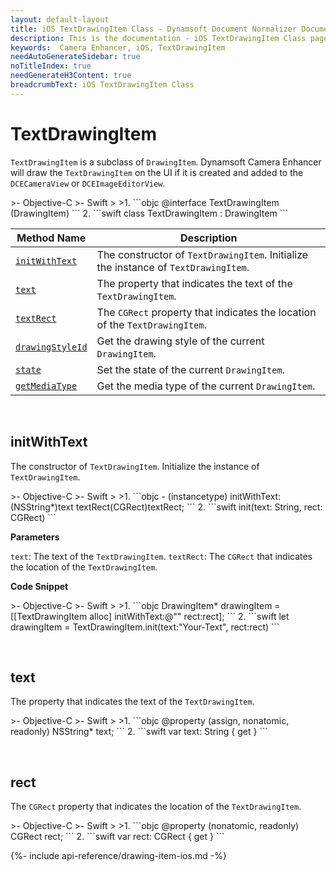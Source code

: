 ```yaml
---
layout: default-layout
title: iOS TextDrawingItem Class - Dynamsoft Document Normalizer Documents
description: This is the documentation - iOS TextDrawingItem Class page of Dynamsoft Camera Enhancer.
keywords:  Camera Enhancer, iOS, TextDrawingItem
needAutoGenerateSidebar: true
noTitleIndex: true
needGenerateH3Content: true
breadcrumbText: iOS TextDrawingItem Class
---
```


# TextDrawingItem

`TextDrawingItem` is a subclass of `DrawingItem`. Dynamsoft Camera Enhancer will draw the `TextDrawingItem` on the UI if it is created and added to the `DCECameraView` or `DCEImageEditorView`.

<div class="sample-code-prefix"></div>
>- Objective-C
>- Swift
>
>1. 
```objc
@interface TextDrawingItem (DrawingItem)
```
2. 
```swift
class TextDrawingItem : DrawingItem
```

| Method Name | Description |
| ----------- | ----------- |
| [`initWithText`](#initwithtext) | The constructor of `TextDrawingItem`. Initialize the instance of `TextDrawingItem`. |
| [`text`](#text) | The property that indicates the text of the `TextDrawingItem`. |
| [`textRect`](#textrect) | The `CGRect` property that indicates the location of the `TextDrawingItem`. |
| [`drawingStyleId`](#drawingstyleid) | Get the drawing style of the current `DrawingItem`. |
| [`state`](#state) | Set the state of the current `DrawingItem`. |
| [`getMediaType`](#getmediatype) | Get the media type of the current `DrawingItem`. |

&nbsp;

## initWithText

The constructor of `TextDrawingItem`. Initialize the instance of `TextDrawingItem`.

<div class="sample-code-prefix"></div>
>- Objective-C
>- Swift
>
>1. 
```objc
- (instancetype) initWithText:(NSString*)text textRect(CGRect)textRect;
```
2. 
```swift
init(text: String, rect: CGRect)
```

**Parameters**

`text`: The text of the `TextDrawingItem`.
`textRect`: The `CGRect` that indicates the location of the `TextDrawingItem`.

**Code Snippet**

<div class="sample-code-prefix"></div>
>- Objective-C
>- Swift
>
>1. 
```objc
DrawingItem* drawingItem = [[TextDrawingItem alloc] initWithText:@"" rect:rect];
```
2. 
```swift
let drawingItem = TextDrawingItem.init(text:"Your-Text", rect:rect)
```

&nbsp;

## text

The property that indicates the text of the `TextDrawingItem`.

<div class="sample-code-prefix"></div>
>- Objective-C
>- Swift
>
>1. 
```objc
@property (assign, nonatomic, readonly) NSString* text;
```
2. 
```swift
var text: String { get }
```

&nbsp;

## rect

The `CGRect` property that indicates the location of the `TextDrawingItem`.

<div class="sample-code-prefix"></div>
>- Objective-C
>- Swift
>
>1. 
```objc
@property (nonatomic, readonly) CGRect rect;
```
2. 
```swift
var rect: CGRect { get }
```

{%- include api-reference/drawing-item-ios.md -%}
